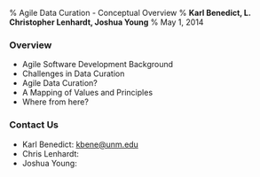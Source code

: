 % Agile Data Curation - Conceptual Overview
% **Karl Benedict, L. Christopher Lenhardt, Joshua Young**
% May 1, 2014

### Overview ###

* Agile Software Development Background
* Challenges in Data Curation
* Agile Data Curation?
* A Mapping of Values and Principles
* Where from here?



### Contact Us ###

* Karl Benedict: kbene@unm.edu
* Chris Lenhardt: 
* Joshua Young: 